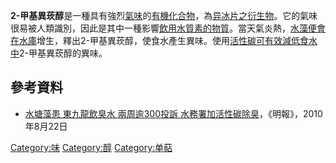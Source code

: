 **2-甲基異莰醇**是一種具有強烈[氣味](../Page/氣味.md "wikilink")的[有機化合物](https://zh.wikipedia.org/wiki/有機化合物 "wikilink")，為[异冰片之](https://zh.wikipedia.org/wiki/异冰片 "wikilink")[衍生物](https://zh.wikipedia.org/wiki/衍生物 "wikilink")。它的氣味很易被人類識別，因此是其中一種影響[飲用水質素的物質](https://zh.wikipedia.org/wiki/飲用水 "wikilink")。當天氣炎熱，[水藻便會在](https://zh.wikipedia.org/wiki/水藻 "wikilink")[水庫](../Page/水庫.md "wikilink")增生，釋出2-甲基異莰醇，使食水產生異味。使用[活性碳可有效減低食水中](https://zh.wikipedia.org/wiki/活性碳 "wikilink")2-甲基異莰醇的異味。

## 參考資料

  - [水塘藻患 東九龍飲臭水 兩周逾300投訴 水務署加活性碳除臭](https://web.archive.org/web/20100824111106/http://hk.news.yahoo.com/article/100821/4/jtdx.html)，《明報》，2010年8月22日

[Category:味](https://zh.wikipedia.org/wiki/Category:味 "wikilink") [Category:醇](https://zh.wikipedia.org/wiki/Category:醇 "wikilink") [Category:单萜](https://zh.wikipedia.org/wiki/Category:单萜 "wikilink")